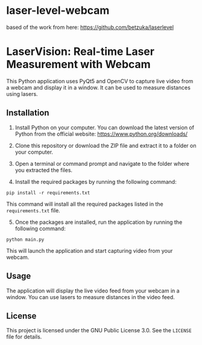 # laser-level-webcam

based of the work from here:
https://github.com/betzuka/laserlevel

# LaserVision: Real-time Laser Measurement with Webcam

This Python application uses PyQt5 and OpenCV to capture live video from a webcam and display it in a window. It can be used to measure distances using lasers.

## Installation

1. Install Python on your computer. You can download the latest version of Python from the official website: https://www.python.org/downloads/

2. Clone this repository or download the ZIP file and extract it to a folder on your computer.

3. Open a terminal or command prompt and navigate to the folder where you extracted the files.

4. Install the required packages by running the following command:

`pip install -r requirements.txt`

This command will install all the required packages listed in the `requirements.txt` file.

5. Once the packages are installed, run the application by running the following command:

`python main.py`

This will launch the application and start capturing video from your webcam.

## Usage

The application will display the live video feed from your webcam in a window. You can use lasers to measure distances in the video feed.

## License

This project is licensed under the GNU Public License 3.0. See the `LICENSE` file for details.
